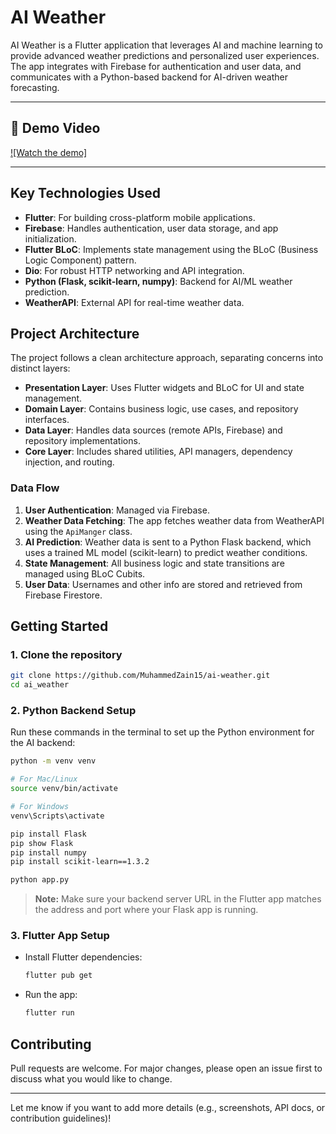 # AI Weather
AI Weather is a Flutter application that leverages AI and machine learning to provide advanced weather predictions and personalized user experiences. The app integrates with Firebase for authentication and user data, and communicates with a Python-based backend for AI-driven weather forecasting.

---

## 🎥 Demo Video

[![Watch the demo]](https://drive.google.com/file/d/1Zj-dr9TCWXyJRDH9WupxuW5NeNaGPNAw/view?usp=sharing)

---

## Key Technologies Used

- **Flutter**: For building cross-platform mobile applications.
- **Firebase**: Handles authentication, user data storage, and app initialization.
- **Flutter BLoC**: Implements state management using the BLoC (Business Logic Component) pattern.
- **Dio**: For robust HTTP networking and API integration.
- **Python (Flask, scikit-learn, numpy)**: Backend for AI/ML weather prediction.
- **WeatherAPI**: External API for real-time weather data.

## Project Architecture

The project follows a clean architecture approach, separating concerns into distinct layers:

- **Presentation Layer**: Uses Flutter widgets and BLoC for UI and state management.
- **Domain Layer**: Contains business logic, use cases, and repository interfaces.
- **Data Layer**: Handles data sources (remote APIs, Firebase) and repository implementations.
- **Core Layer**: Includes shared utilities, API managers, dependency injection, and routing.

### Data Flow

1. **User Authentication**: Managed via Firebase.
2. **Weather Data Fetching**: The app fetches weather data from WeatherAPI using the `ApiManger` class.
3. **AI Prediction**: Weather data is sent to a Python Flask backend, which uses a trained ML model (scikit-learn) to predict weather conditions.
4. **State Management**: All business logic and state transitions are managed using BLoC Cubits.
5. **User Data**: Usernames and other info are stored and retrieved from Firebase Firestore.

## Getting Started

### 1. Clone the repository

```bash
git clone https://github.com/MuhammedZain15/ai-weather.git
cd ai_weather
```

### 2. Python Backend Setup

Run these commands in the terminal to set up the Python environment for the AI backend:

```bash
python -m venv venv

# For Mac/Linux
source venv/bin/activate

# For Windows
venv\Scripts\activate

pip install Flask
pip show Flask
pip install numpy
pip install scikit-learn==1.3.2

python app.py
```

> **Note:** Make sure your backend server URL in the Flutter app matches the address and port where your Flask app is running.

### 3. Flutter App Setup

- Install Flutter dependencies:
  ```bash
  flutter pub get
  ```
- Run the app:
  ```bash
  flutter run
  ```

## Contributing

Pull requests are welcome. For major changes, please open an issue first to discuss what you would like to change.

---

Let me know if you want to add more details (e.g., screenshots, API docs, or contribution guidelines)!
